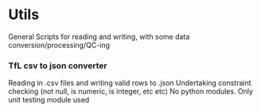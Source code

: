 # Utils
General Scripts for reading and writing, with some data conversion/processing/QC-ing


### TfL csv to json converter
Reading in .csv files and writing valid rows to .json
Undertaking constraint checking (not null, is numeric, is integer, etc etc)
No python modules. Only unit testing module used
